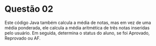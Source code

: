 # Questão 02
Este código Java também calcula a média de notas, mas em vez de uma média ponderada, ele calcula a média aritmética de três notas inseridas pelo usuário. Em seguida, determina o status do aluno, se foi Aprovado, Reprovado ou AF.
